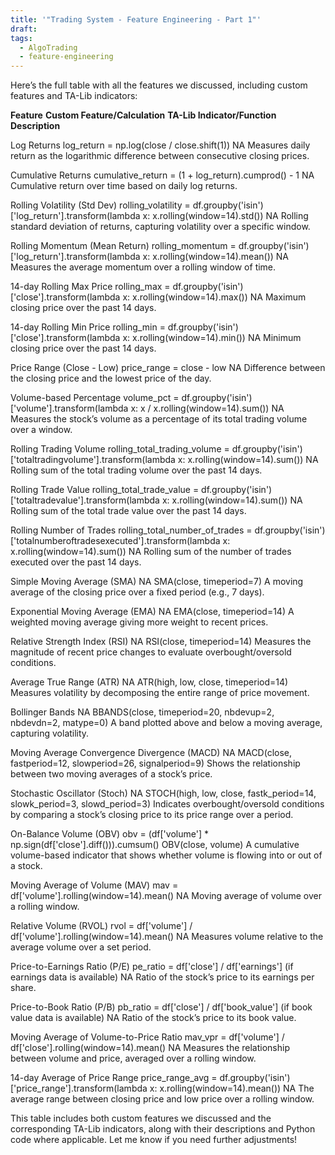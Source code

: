 ```yaml
---
title: '"Trading System - Feature Engineering - Part 1"'
draft: 
tags:
  - AlgoTrading
  - feature-engineering
---
```

Here’s the full table with all the features we discussed, including custom features and TA-Lib indicators:

  

**Feature** **Custom Feature/Calculation** **TA-Lib Indicator/Function** **Description**

Log Returns log_return = np.log(close / close.shift(1)) NA Measures daily return as the logarithmic difference between consecutive closing prices.

Cumulative Returns cumulative_return = (1 + log_return).cumprod() - 1 NA Cumulative return over time based on daily log returns.

Rolling Volatility (Std Dev) rolling_volatility = df.groupby('isin')['log_return'].transform(lambda x: x.rolling(window=14).std()) NA Rolling standard deviation of returns, capturing volatility over a specific window.

Rolling Momentum (Mean Return) rolling_momentum = df.groupby('isin')['log_return'].transform(lambda x: x.rolling(window=14).mean()) NA Measures the average momentum over a rolling window of time.

14-day Rolling Max Price rolling_max = df.groupby('isin')['close'].transform(lambda x: x.rolling(window=14).max()) NA Maximum closing price over the past 14 days.

14-day Rolling Min Price rolling_min = df.groupby('isin')['close'].transform(lambda x: x.rolling(window=14).min()) NA Minimum closing price over the past 14 days.

Price Range (Close - Low) price_range = close - low NA Difference between the closing price and the lowest price of the day.

Volume-based Percentage volume_pct = df.groupby('isin')['volume'].transform(lambda x: x / x.rolling(window=14).sum()) NA Measures the stock’s volume as a percentage of its total trading volume over a window.

Rolling Trading Volume rolling_total_trading_volume = df.groupby('isin')['totaltradingvolume'].transform(lambda x: x.rolling(window=14).sum()) NA Rolling sum of the total trading volume over the past 14 days.

Rolling Trade Value rolling_total_trade_value = df.groupby('isin')['totaltradevalue'].transform(lambda x: x.rolling(window=14).sum()) NA Rolling sum of the total trade value over the past 14 days.

Rolling Number of Trades rolling_total_number_of_trades = df.groupby('isin')['totalnumberoftradesexecuted'].transform(lambda x: x.rolling(window=14).sum()) NA Rolling sum of the number of trades executed over the past 14 days.

Simple Moving Average (SMA) NA SMA(close, timeperiod=7) A moving average of the closing price over a fixed period (e.g., 7 days).

Exponential Moving Average (EMA) NA EMA(close, timeperiod=14) A weighted moving average giving more weight to recent prices.

Relative Strength Index (RSI) NA RSI(close, timeperiod=14) Measures the magnitude of recent price changes to evaluate overbought/oversold conditions.

Average True Range (ATR) NA ATR(high, low, close, timeperiod=14) Measures volatility by decomposing the entire range of price movement.

Bollinger Bands NA BBANDS(close, timeperiod=20, nbdevup=2, nbdevdn=2, matype=0) A band plotted above and below a moving average, capturing volatility.

Moving Average Convergence Divergence (MACD) NA MACD(close, fastperiod=12, slowperiod=26, signalperiod=9) Shows the relationship between two moving averages of a stock’s price.

Stochastic Oscillator (Stoch) NA STOCH(high, low, close, fastk_period=14, slowk_period=3, slowd_period=3) Indicates overbought/oversold conditions by comparing a stock’s closing price to its price range over a period.

On-Balance Volume (OBV) obv = (df['volume'] * np.sign(df['close'].diff())).cumsum() OBV(close, volume) A cumulative volume-based indicator that shows whether volume is flowing into or out of a stock.

Moving Average of Volume (MAV) mav = df['volume'].rolling(window=14).mean() NA Moving average of volume over a rolling window.

Relative Volume (RVOL) rvol = df['volume'] / df['volume'].rolling(window=14).mean() NA Measures volume relative to the average volume over a set period.

Price-to-Earnings Ratio (P/E) pe_ratio = df['close'] / df['earnings'] (if earnings data is available) NA Ratio of the stock’s price to its earnings per share.

Price-to-Book Ratio (P/B) pb_ratio = df['close'] / df['book_value'] (if book value data is available) NA Ratio of the stock’s price to its book value.

Moving Average of Volume-to-Price Ratio mav_vpr = df['volume'] / df['close'].rolling(window=14).mean() NA Measures the relationship between volume and price, averaged over a rolling window.

14-day Average of Price Range price_range_avg = df.groupby('isin')['price_range'].transform(lambda x: x.rolling(window=14).mean()) NA The average range between closing price and low price over a rolling window.

  

This table includes both custom features we discussed and the corresponding TA-Lib indicators, along with their descriptions and Python code where applicable. Let me know if you need further adjustments!